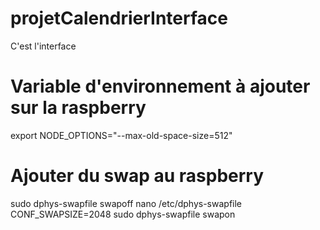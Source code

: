 # projetCalendrierInterface
C'est l'interface

# Variable d'environnement à ajouter sur la raspberry
export NODE_OPTIONS="--max-old-space-size=512"

# Ajouter du swap au raspberry 
sudo dphys-swapfile swapoff
nano /etc/dphys-swapfile 
  CONF_SWAPSIZE=2048
sudo dphys-swapfile swapon
